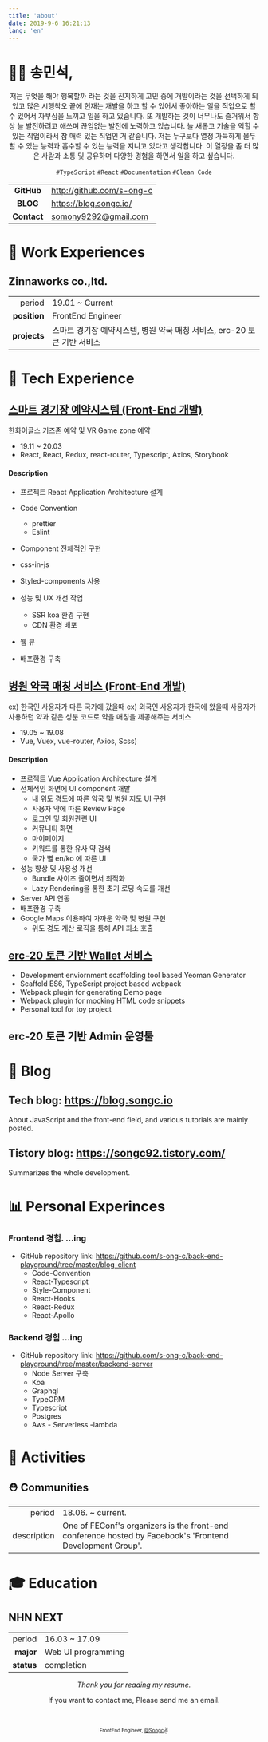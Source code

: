 ```yaml
---
title: 'about'
date: 2019-9-6 16:21:13
lang: 'en'
---
```


# 👨‍💻 송민석,

<div align="center">

저는 무엇을 해야 행복할까 라는 것을 진지하게 고민 중에 개발이라는 것을 선택하게 되었고
많은 시행착오 끝에 현재는 개발을 하고 할 수 있어서 좋아하는 일을 직업으로 할 수 있어서
자부심을 느끼고 일을 하고 있습니다.
또 개발하는 것이 너무나도 즐거워서 항상 늘 발전하려고 애쓰며 끊임없는 발전에 노력하고 있습니다. 늘 새롭고 기술을 익힐 수 있는 직업이라서 참 매력 있는 직업인 거 같습니다.
저는 누구보다 열정 가득하게 몰두 할 수 있는 능력과 흡수할 수 있는 능력을 지니고 있다고 생각합니다. 이 열정을 좀 더 많은 사람과 소통 및 공유하며 다양한 경험을 하면서 일을 하고 싶습니다.

`#TypeScript` `#React` `#Documentation` `#Clean Code`

</div>

|             |                           |
| :---------: | ------------------------- |
| **GitHub**  | http://github.com/s-ong-c |
|  **BLOG**   | https://blog.songc.io/    |
| **Contact** | somony9292@gmail.com      |

# 💼 Work Experiences

## Zinnaworks co.,ltd.

|              |                                                                          |
| -----------: | ------------------------------------------------------------------------ |
|       period | 19.01 ~ Current                                                          |
| **position** | FrontEnd Engineer                                                        |
| **projects** | 스마트 경기장 예약시스템, 병원 약국 매칭 서비스, erc-20 토큰 기반 서비스 |

# 🤖 Tech Experience

## [스마트 경기장 예약시스템 (Front-End 개발)](http://invest.line.me)

한화이글스 키즈존 예약 및 VR Game zone 예약

- 19.11 ~ 20.03
- React, React, Redux, react-router, Typescript, Axios, Storybook

#### Description

- 프로젝트 React Application Architecture 설계
- Code Convention

  - prettier
  - Eslint

- Component 전체적인 구현

- css-in-js
- Styled-components 사용
- 성능 및 UX 개선 작업
  - SSR koa 환경 구현
  - CDN 환경 배포
- 웹 뷰
- 배포환경 구축

## [병원 약국 매칭 서비스 (Front-End 개발)](https://s.search.naver.com/p/around/search.naver)

ex) 한국인 사용자가 다른 국가에 갔을때
ex) 외국인 사용자가 한국에 왔을때
사용자가 사용하던 약과 같은 성분 코드로 약을 매칭을 제공해주는 서비스

- 19.05 ~ 19.08
- Vue, Vuex, vue-router, Axios, Scss)

#### Description

- 프로젝트 Vue Application Architecture 설계
- 전체적인 화면에 UI component 개발
  - 내 위도 경도에 따른 약국 및 병원 지도 UI 구현
  - 사용자 약에 따른 Review Page
  - 로그인 및 회원관련 UI
  - 커뮤니티 화면
  - 마이페이지
  - 키워드를 통한 유사 약 검색
  - 국가 별 en/ko 에 따른 UI
- 성능 향상 및 사용성 개선
  - Bundle 사이즈 줄이면서 최적화
  - Lazy Rendering을 통한 초기 로딩 속도를 개선
- Server API 연동
- 배포환경 구축
- Google Maps 이용하여 가까운 약국 및 병원 구현
  - 위도 경도 계산 로직을 통해 API 최소 호출

## [erc-20 토큰 기반 Wallet 서비스](https://wallet.jgxcoin.io/login)

- Development enviornment scaffolding tool based Yeoman Generator
- Scaffold ES6, TypeScript project based webpack
- Webpack plugin for generating Demo page
- Webpack plugin for mocking HTML code snippets
- Personal tool for toy project

## erc-20 토큰 기반 Admin 운영툴

# 📝 Blog

## Tech blog: https://blog.songc.io

About JavaScript and the front-end field, and various tutorials are mainly posted.

## Tistory blog: https://songc92.tistory.com/

Summarizes the whole development.

# 📊 Personal Experinces

### Frontend 경험. …ing

- GitHub repository link: https://github.com/s-ong-c/back-end-playground/tree/master/blog-client
  - Code-Convention
  - React-Typescript
  - Style-Component
  - React-Hooks
  - React-Redux
  - React-Apollo

### Backend 경험 …ing

- GitHub repository link: https://github.com/s-ong-c/back-end-playground/tree/master/backend-server
  - Node Server 구축
  - Koa
  - Graphql
  - TypeORM
  - Typescript
  - Postgres
  - Aws - Serverless -lambda

# 🍭 Activities

## ⛑ Communities

|             |                                                                                                           |
| ----------: | --------------------------------------------------------------------------------------------------------- |
|      period | 18.06. ~ current.                                                                                         |
| description | One of FEConf's organizers is the front-end conference hosted by Facebook's 'Frontend Development Group'. |

# 🎓 Education

## NHN NEXT

|            |                    |
| ---------: | ------------------ |
|     period | 16.03 ~ 17.09      |
|  **major** | Web UI programming |
| **status** | completion         |

<div align="center" class="final">

_Thank you for reading my resume._

If you want to contact me, Please send me an email.

<br/>

<sub><sup>FrontEnd Engineer, <a href="https://github.com/s-ong-c">@Songc</a></sup></sub><small>✌</small>

</div>
